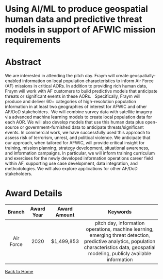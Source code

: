 
Using AI/ML to produce geospatial human data and predictive threat models in support of AFWIC mission requirements
==================================================================================================================

# Abstract


We are interested in attending the pitch day. Fraym will create geospatially-enabled information on local population characteristics to inform Air Force (AF) missions in critical AORs. In addition to providing rich human data, Fraym will work with AF customers to build predictive models that anticipate threats or significant events in these AORs.   Specifically, Fraym will produce and deliver 60+ categories of high-resolution population information in at least two geographies of interest for AFWIC and other AF/DoD stakeholders.  We will combine survey data with satellite imagery via advanced machine learning models to create local population data for each AOR. We will also develop models that use this human data plus open-source or government-furnished data to anticipate threats/significant events. In commercial work, we have successfully used this approach to assess risk of terrorism, unrest, and political violence. We anticipate that our approach, when tailored for AFWIC, will provide critical insight for training, mission planning, strategy development, situational awareness, and information campaigns. In particular, we will inform training curriculum and exercises for the newly developed information operations career field within AF, supporting use case development, data integration, and methodologies. We will also explore applications for other AF/DoD stakeholders.  

# Award Details

|Branch|Award Year|Award Amount|Keywords|
| :---: | :---: | :---: | :---: |
|Air Force|2020|$1,499,853|pitch day, information operations, machine learning, emerging threat detection, predictive analytics, population characteristics data, geospatial modeling, publicly available information|
  
  


[Back to Home](https://github.com/chrischow/dod_sbir_awards/Reports/DJ/#1640)